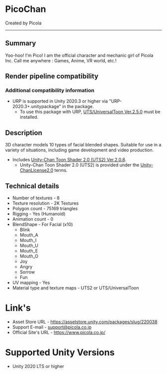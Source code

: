 # PicoChan
Created by Picola

---
## Summary
Yoo-hoo! I'm Pico!
I am the official character and mechanic girl of Picola Inc.
Call me anywhere : Games, Anime, VR world, etc.!

## Render pipeline compatibility
### Additional compatibility information
* URP is supported in Unity 2020.3 or higher via "URP-2020.3+.unitypackage" in the package.
    - To use this package with URP, [UTS/UniversalToon Ver.2.5.0](https://github.com/unity3d-jp/UnityChanToonShaderVer2_Project/tree/release/urp/2.5.0) must be installed.

## Description
3D character models 10 types of facial blended shapes.
Suitable for use in a variety of situations, including game development and video production.
* Includes [Unity-Chan Toon Shader 2.0 (UTS2) Ver.2.0.8](https://github.com/unity3d-jp/UnityChanToonShaderVer2_Project).
    - Unity-Chan Toon Shader 2.0 (UTS2) is provided under the [Unity-ChanLicense2.0](https://unity-chan.com/contents/guideline_en/) terms.

## Technical details
* Number of textures - 8
* Texture resolution - 2K Textures
* Polygon count - 75169 triangles
* Rigging - Yes (Humanoid)
* Animation count - 0
* BlendShape - For Facial (x10)
    - Blink
    - Mouth_A
    - Mouth_I
    - Mouth_U
    - Mouth_E
    - Mouth_O
    - Joy
    - Angry
    - Sorrow
    - Fun
* UV mapping - Yes
* Material type and texture maps - UTS2 or UTS/UniversalToon

# Link's
* Asset Store URL - <https://assetstore.unity.com/packages/slug/220038>
* Support E-mail - <support@picola.co.jp>
* Official Site's URL - <https://www.picola.co.jp/>

# Supported Unity Versions
* Unity 2020 LTS or higher
